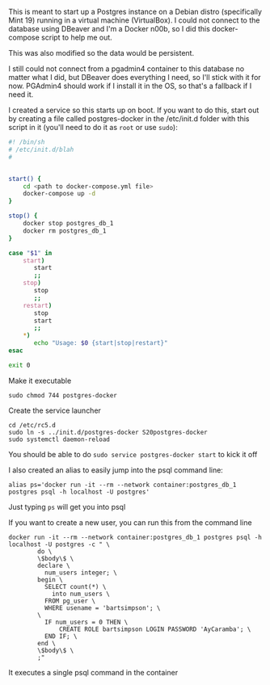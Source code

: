 This is meant to start up a Postgres instance on a Debian distro (specifically Mint 19) running in a virtual machine (VirtualBox).  I could not connect to the database using DBeaver and I'm a Docker n00b, so I did this docker-compose script to help me out.

This was also modified so the data would be persistent.

I still could not connect from a pgadmin4 container to this database no matter what I did, but DBeaver does everything I need, so I'll stick with it for now.  PGAdmin4 should work if I install it in the OS, so that's a fallback if I need it.

I created a service so this starts up on boot.  If you want to do this,  start out by creating a file called postgres-docker in the /etc/init.d folder with this script in it (you'll need to do it as `root` or use `sudo`):

```bash
#! /bin/sh
# /etc/init.d/blah
#


start() {
	cd <path to docker-compose.yml file>
	docker-compose up -d 
}

stop() {
	docker stop postgres_db_1
	docker rm postgres_db_1
}

case "$1" in 
    start)
       start
       ;;
    stop)
       stop
       ;;
    restart)
       stop
       start
       ;;
    *)
       echo "Usage: $0 {start|stop|restart}"
esac

exit 0

```

Make it executable
```console
sudo chmod 744 postgres-docker 
```

Create the service launcher
```console
cd /etc/rc5.d
sudo ln -s ../init.d/postgres-docker S20postgres-docker
sudo systemctl daemon-reload
```

You should be able to do `sudo service postgres-docker start` to kick it off

I also created an alias to easily jump into the psql command line:

```console
alias ps='docker run -it --rm --network container:postgres_db_1 postgres psql -h localhost -U postgres'
```
Just typing `ps` will get you into psql

If you want to create a new user, you can run this from the command line

```
docker run -it --rm --network container:postgres_db_1 postgres psql -h localhost -U postgres -c " \
        do \
        \$body\$ \
        declare \
          num_users integer; \
        begin \
          SELECT count(*) \
            into num_users \
          FROM pg_user \
          WHERE usename = 'bartsimpson'; \
        \
          IF num_users = 0 THEN \
              CREATE ROLE bartsimpson LOGIN PASSWORD 'AyCaramba'; \
          END IF; \
        end \
        \$body\$ \
        ;"
```
It executes a single psql command in the container